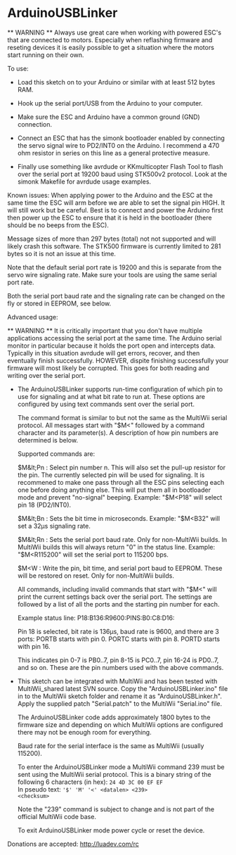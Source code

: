 ArduinoUSBLinker
================

 ** WARNING **
   Always use great care when working with powered ESC's that are connected
   to motors. Especially when reflashing firmware and reseting devices it is
   easily possible to get a situation where the motors start running on their
   own.

To use:

 * Load this sketch on to your Arduino or similar with at least 512 bytes
   RAM.

 * Hook up the serial port/USB from the Arduino to your computer.

 * Make sure the ESC and Arduino have a common ground (GND) connection.

 * Connect an ESC that has the simonk bootloader enabled by connecting the
   servo signal wire to PD2/INT0 on the Arduino. I recommend a 470 ohm resistor
   in series on this line as a general protective measure.

 * Finally use something like avrdude or KKmulticopter Flash Tool to flash over
   the serial port at 19200 baud using STK500v2 protocol. Look at the simonk
   Makefile for avrdude usage examples.


Known issues:
  When applying power to the Arduino and the ESC at the same time the ESC will
  arm before we are able to set the signal pin HIGH. It will still work but be
  careful. Best is to connect and power the Arduino first then power up the
  ESC to ensure that it is held in the bootloader (there should be no beeps
  from the ESC).

  Message sizes of more than 297 bytes (total) not not supported and will
  likely crash this software. The STK500 firmware is currently limited to 281
  bytes so it is not an issue at this time.

  Note that the default serial port rate is 19200 and this is separate from
  the servo wire signaling rate. Make sure your tools are using the same
  serial port rate.

  Both the serial port baud rate and the signaling rate can be changed on the
  fly or stored in EEPROM, see below.


Advanced usage:

 ** WARNING ** It is critically important that you don't have multiple
   applications accessing the serial port at the same time. The Arduino serial
   monitor in particular because it holds the port open and intercepts data.
   Typically in this situation avrdude will get errors, recover, and then
   eventually finish successfully. HOWEVER, dispite finishing successfully your
   firmware will most likely be corrupted. This goes for both reading and
   writing over the serial port.

 * The ArduinoUSBLinker supports run-time configuration of which pin to use for
   signaling and at what bit rate to run at. These options are configured by
   using text commands sent over the serial port.

   The command format is similar to but not the same as the MultiWii serial
   protocol. All messages start with "$M&lt;" followed by a command character
   and its parameter(s). A description of how pin numbers are determined is
   below.

   Supported commands are:

   $M&lt;Pn : Select pin number n. This will also set the pull-up resistor for
              the pin. The currently selected pin will be used for signaling.
              It is recommened to make one pass through all the ESC pins
              selecting each one before doing anything else. This will put them
              all in bootloader mode and prevent "no-signal" beeping.
              Example: "$M&lt;P18" will select pin 18 (PD2/INT0).

   $M&lt;Bn : Sets the bit time in microseconds.
              Example: "$M&lt;B32" will set a 32µs signaling rate.

   $M&lt;Rn : Sets the serial port baud rate. Only for non-MultiWii builds. In
              MultiWii builds this will always return "0" in the status line.
              Example: "$M&lt;R115200" will set the serial port to 115200 bps.

   $M&lt;W  : Write the pin, bit time, and serial port baud to EEPROM. These
              will be restored on reset. Only for non-MultiWii builds.

   All commands, including invalid commands that start with "$M&lt;" will
   print the current settings back over the serial port. The settings are
   followed by a list of all the ports and the starting pin number for each.

   Example status line:
   P18:B136:R9600:PINS:B0:C8:D16:

   Pin 18 is selected, bit rate is 136µs, baud rate is 9600, and there are
   3 ports:
   PORTB starts with pin 0.
   PORTC starts with pin 8.
   PORTD starts with pin 16.

   This indicates pin 0-7 is PB0..7, pin 8-15 is PC0..7, pin 16-24 is PD0..7,
   and so on. These are the pin numbers used with the above commands.

 * This sketch can be integrated with MultiWii and has been tested with
   MultiWii\_shared latest SVN source. Copy the "ArduinoUSBLinker.ino" file in
   to the MultiWii sketch folder and rename it as "ArduinoUSBLinker.h". Apply
   the supplied patch "Serial.patch" to the MultiWii "Serial.ino" file.

   The ArduinoUSBLinker code adds approximately 1800 bytes to the firmware size
   and depending on which MultiWii options are configured there may not be
   enough room for everything.

   Baud rate for the serial interface is the same as MultiWii (usually 115200).
   
   To enter the ArduinoUSBLinker mode a MultiWii command 239 must be sent using
   the MultiWii serial protocol. This is a binary string of the following
   6 characters (in hex): <code>24 4D 3C 00 EF EF</code><br>
   In pseudo text:
   <code>'$' 'M' '&lt;' &lt;datalen&gt; &lt;239&gt; &lt;checksum&gt;</code>

   Note the "239" command is subject to change and is not part of the official
   MultiWii code base.

   To exit ArduinoUSBLinker mode power cycle or reset the device.

Donations are accepted: http://luadev.com/rc
